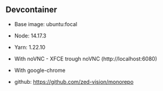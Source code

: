 ## Devcontainer

- Base image: ubuntu:focal
- Node: 14.17.3
- Yarn: 1.22.10
- With noVNC - XFCE trough noVNC (http://localhost:6080)
- With google-chrome

- github: https://github.com/zed-vision/monorepo
